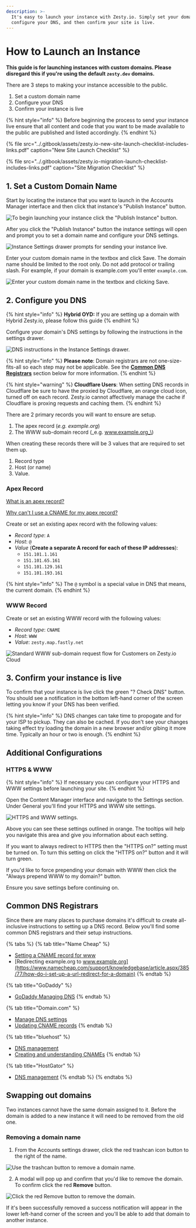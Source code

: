 ```yaml
---
description: >-
  It's easy to launch your instance with Zesty.io. Simply set your domain,
  configure your DNS, and then confirm your site is live.
---
```


# How to Launch an Instance

**This guide is for launching instances with custom domains. Please disregard this if you're using the default `zesty.dev` domains.**

There are 3 steps to making your instance accessible to the public.

1. Set a custom domain name
2. Configure your DNS
3. Confirm your instance is live

{% hint style="info" %}
Before beginning the process to send your instance live ensure that all content and code that you want to be made available to the public are published and listed accordingly.
{% endhint %}

{% file src="../.gitbook/assets/zesty.io-new-site-launch-checklist-includes-links.pdf" caption="New Site Launch Checklist" %}

{% file src="../.gitbook/assets/zesty.io-migration-launch-checklist-includes-links.pdf" caption="Site Migration Checklist" %}

## 1. Set a Custom Domain Name

Start by locating the instance that you want to launch in the Accounts Manager interface and then click that instance's "Publish Instance" button.

![To begin launching your instance click the &quot;Publish Instance&quot; button.](../.gitbook/assets/screen-shot-2019-08-30-at-1.04.05-pm.png)

After you click the "Publish Instance" button the instance settings will open and prompt you to set a domain name and configure your DNS settings. 

![Instance Settings drawer prompts for sending your instance live.](../.gitbook/assets/screen-shot-2019-08-30-at-12.41.50-pm.png)

Enter your custom domain name in the textbox and click Save. The domain name should be limited to the root only. Do not add protocol or trailing slash. For example, if your domain is example.com you'll enter `example.com`. 

![Enter your custom domain name in the textbox and clicking Save.](../.gitbook/assets/screen-shot-2019-08-30-at-12.43.30-pm.png)

## 2. Configure you DNS

{% hint style="info" %}
**Hybrid OYD:** If you are setting up a domain with Hybrid Zesty.io, please follow this guide
{% endhint %}

Configure your domain's DNS settings by following the instructions in the settings drawer.

![DNS instructions in the Instance Settings drawer.](../.gitbook/assets/zesty-dns-settings.png)

{% hint style="info" %}
**Please note**: Domain registrars are not one-size-fits-all so each step may not be applicable. See the [**Common DNS Registrars**](https://zesty.org/guides/how-to-launch-an-instance#common-dns-registrars) section below for more information.
{% endhint %}

{% hint style="warning" %}
**Cloudflare Users**: When setting DNS records in Cloudflare be sure to have the proxied by Cloudflare, an orange cloud icon, turned off on each record. Zesty.io cannot affectively manage the cache if Cloudflare is proxing requests and caching them.
{% endhint %}

There are 2 primary records you will want to ensure are setup.

1. The apex record \(_e.g. example.org_\)
2. The WWW sub-domain record \(_e.g. www.example.org_\)

When creating these records there will be 3 values that are required to set them up.

1. Record type
2. Host \(or name\)
3. Value.

### Apex Record

[What is an apex record?](https://docs.microsoft.com/en-us/azure/dns/dns-zones-records#record-types)

[Why can't I use a CNAME for my apex record?](https://www.isc.org/blogs/cname-at-the-apex-of-a-zone/)

Create or set an existing apex record with the following values:

* _Record type_: `A`
* _Host_: `@`
* _Value_ \(**Create a separate A record for each of these IP addresses**\):
  * `151.101.1.161`
  * `151.101.65.161`
  * `151.101.129.161`
  * `151.101.193.161`

{% hint style="info" %}
The `@` symbol is a special value in DNS that means, the current domain.
{% endhint %}

### WWW Record

Create or set an existing WWW record with the following values:

* _Record type_: `CNAME`
* _Host_: `WWW`
* _Value_: `zesty.map.fastly.net`

![Standard WWW sub-domain request flow for Customers on Zesty.io Cloud](../.gitbook/assets/basic-dns-setup.png)

## 3. Confirm your instance is live

To confirm that your instance is live click the green "? Check DNS" button. You should see a notification in the bottom left-hand corner of the screen letting you know if your DNS has been verified.

{% hint style="info" %}
DNS changes can take time to propogate and for your ISP to pickup. They can also be cached. If you don't see your changes taking effect try loading the domain in a new browser and/or gibing it more time. Typically an hour or two is enough.
{% endhint %}

## Additional Configurations

### HTTPS & WWW

{% hint style="info" %}
If necessary you can configure your HTTPS and WWW settings before launching your site.
{% endhint %}

Open the Content Manager interface and navigate to the Settings section. Under General you'll find your HTTPS and WWW site settings. 

![HTTPS and WWW settings.](../.gitbook/assets/www-settings-general.png)

Above you can see these settings outlined in orange. The tooltips will help you navigate this area and give you information about each setting.

If you want to always redirect to HTTPS then the "HTTPS on?" setting must be turned on. To turn this setting on click the "HTTPS on?" button and it will turn green.

If you'd like to force prepending your domain with WWW then click the "Always prepend WWW to my domain?" button.

Ensure you save settings before continuing on.

## **Common DNS Registrars**

Since there are many places to purchase domains it's difficult to create all-inclusive instructions to setting up a DNS record. Below you'll find some common DNS registrars and their setup instructions.

{% tabs %}
{% tab title="Name Cheap" %}
* [Setting a CNAME record for www](https://www.namecheap.com/support/knowledgebase/article.aspx/9646/10/how-can-i-set-up-a-cname-record-for-my-domain)
* [Redirecting example.org to www.example.org](https://www.namecheap.com/support/knowledgebase/article.aspx/385/77/how-do-i-set-up-a-url-redirect-for-a-domain)
{% endtab %}

{% tab title="GoDaddy" %}
* [GoDaddy Managing DNS](https://support.godaddy.com/help/article/680/managing-dns-for-your-domain-names)
{% endtab %}

{% tab title="Domain.com" %}
* [Manage DNS settings](https://www.domain.com/help/article/dns-management-how-to-update-dns-records)
* [Updating CNAME records](https://www.domain.com/help/article/dns-management-how-to-update-cname-aliases)
{% endtab %}

{% tab title="bluehost" %}
* [DNS management](https://my.bluehost.com/hosting/help/559)
* [Creating and understanding CNAMEs](https://my.bluehost.com/hosting/help/cname)
{% endtab %}

{% tab title="HostGator" %}
* [DNS management](https://www.hostgator.com/help/article/manage-dns-zones)
{% endtab %}
{% endtabs %}

## Swapping out domains

Two instances cannot have the same domain assigned to it. Before the domain is added to a new instance it will need to be removed from the old one. 

### Removing a domain name

1. From the Accounts settings drawer, click the red trashcan icon button to the right of the name. 

![Use the trashcan button to remove a domain name.](../.gitbook/assets/screen-shot-2020-12-21-at-2.48.11-pm.png)

2. A modal will pop up and confirm that you'd like to remove the domain. To confirm click the red **Remove** button. 

![Click the red Remove button to remove the domain.](../.gitbook/assets/screen-shot-2020-12-21-at-3.01.21-pm.png)

If it's been successfully removed a success notification will appear in the lower left-hand corner of the screen and you'll be able to add that domain to another instance.

